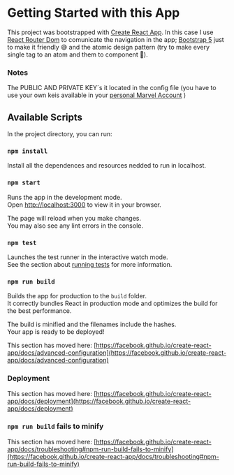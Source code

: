 # Getting Started with this App

This project was bootstrapped with [Create React App](https://github.com/facebook/create-react-app).
In this case I use [React Router Dom](https://reactrouter.com/docs/en/v6) to comunicate the navigation in the app; [Bootstrap 5](https://getbootstrap.com)
just to make it friendly 😅  and the atomic design pattern (try to make every single tag to an atom and them to component  🤯).

### Notes
The PUBLIC AND PRIVATE KEY´s it located in the config file (you have to use your own keis available in your [personal Marvel Account](https://developer.marvel.com/account) )

## Available Scripts

In the project directory, you can run:

### `npm install`

Install all the dependences and resources nedded to run in localhost.

### `npm start`

Runs the app in the development mode.\
Open [http://localhost:3000](http://localhost:3000) to view it in your browser.

The page will reload when you make changes.\
You may also see any lint errors in the console.

### `npm test`

Launches the test runner in the interactive watch mode.\
See the section about [running tests](https://facebook.github.io/create-react-app/docs/running-tests) for more information.

### `npm run build`

Builds the app for production to the `build` folder.\
It correctly bundles React in production mode and optimizes the build for the best performance.

The build is minified and the filenames include the hashes.\
Your app is ready to be deployed!


This section has moved here: [https://facebook.github.io/create-react-app/docs/advanced-configuration](https://facebook.github.io/create-react-app/docs/advanced-configuration)

### Deployment

This section has moved here: [https://facebook.github.io/create-react-app/docs/deployment](https://facebook.github.io/create-react-app/docs/deployment)

### `npm run build` fails to minify

This section has moved here: [https://facebook.github.io/create-react-app/docs/troubleshooting#npm-run-build-fails-to-minify](https://facebook.github.io/create-react-app/docs/troubleshooting#npm-run-build-fails-to-minify)
